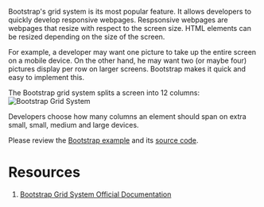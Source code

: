 Bootstrap's grid system is its most popular feature.  It allows developers to quickly develop responsive webpages.
Respsonsive webpages are webpages that resize with respect to the screen size.  HTML elements can be resized depending on the size of the screen.

For example, a developer may want one picture to take up the entire screen on a mobile device.
On the other hand, he may want two (or maybe four) pictures display per row on larger screens.
Bootstrap makes it quick and easy to implement this.

The Bootstrap grid system splits a screen into 12 columns:
![Bootstrap Grid System](https://s-media-cache-ak0.pinimg.com/originals/df/e7/83/dfe7837d578695fbbba210a727a9cae4.png)

Developers choose how many columns an element should span on extra small, small, medium and large devices.

Please review the [Bootstrap example](./example.html) and its [source code](https://github.com/AryanJ-NYC/WebDevCurriculum/blob/master/bootstrap/example.html).

# Resources
1. [Bootstrap Grid System Official Documentation](http://getbootstrap.com/css/#grid)
